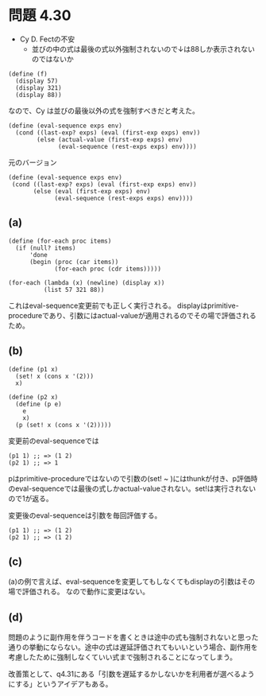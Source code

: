 # 問題 4.30
* Cy D. Fectの不安
  * 並びの中の式は最後の式以外強制されないので↓は88しか表示されないのではないか

```
(define (f)
  (display 57)
  (display 321)
  (display 88))
```

なので、Cy は並びの最後以外の式を強制すべきだと考えた。

```
(define (eval-sequence exps env)
  (cond ((last-exp? exps) (eval (first-exp exps) env))
        (else (actual-value (first-exp exps) env)
              (eval-sequence (rest-exps exps) env))))
```

元のバージョン

```
(define (eval-sequence exps env)
 (cond ((last-exp? exps) (eval (first-exp exps) env))
       (else (eval (first-exp exps) env)
             (eval-sequence (rest-exps exps) env))))
```

## (a)

```
(define (for-each proc items)
  (if (null? items)
      'done
      (begin (proc (car items))
             (for-each proc (cdr items)))))

(for-each (lambda (x) (newline) (display x))
          (list 57 321 88))
```

これはeval-sequence変更前でも正しく実行される。
displayはprimitive-procedureであり、引数にはactual-valueが適用されるのでその場で評価されるため。

## (b)

```
(define (p1 x)
  (set! x (cons x '(2)))
  x)

(define (p2 x)
  (define (p e)
    e
    x)
  (p (set! x (cons x '(2)))))
```

変更前のeval-sequenceでは

```
(p1 1) ;; => (1 2)
(p2 1) ;; => 1
```

pはprimitive-procedureではないので引数の(set! ~ )にはthunkが付き、p評価時のeval-sequenceでは最後の式しかactual-valueされない。set!は実行されないので1が返る。

変更後のeval-sequenceは引数を毎回評価する。

```
(p1 1) ;; => (1 2)
(p2 1) ;; => (1 2)
```

## (c)

(a)の例で言えば、eval-sequenceを変更してもしなくてもdisplayの引数はその場で評価される。
なので動作に変更はない。

## (d)

問題のように副作用を伴うコードを書くときは途中の式も強制されないと思った通りの挙動にならない。途中の式は遅延評価されてもいいという場合、副作用を考慮したために強制しなくていい式まで強制されることになってしまう。

改善策として、q4.31にある「引数を遅延するかしないかを利用者が選べるようにする」というアイデアもある。
